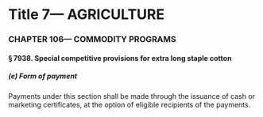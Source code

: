 
# Title 7— AGRICULTURE
### CHAPTER 106— COMMODITY PROGRAMS
#### § 7938. Special competitive provisions for extra long staple cotton
##### (e) Form of payment

Payments under this section shall be made through the issuance of cash or marketing certificates, at the option of eligible recipients of the payments.
